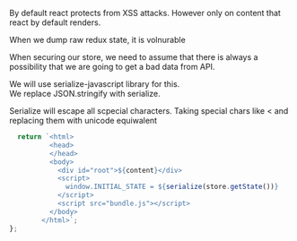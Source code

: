 By default react protects from XSS attacks.
However only on content that react by default renders.

When we dump raw redux state, it is volnurable

When securing our store, we need to assume that there is always a possibility that we are going to get a bad data from API.

We will use serialize-javascript library for this.\
We replace JSON.stringify with serialize.

Serialize will escape all scpecial characters. Taking special chars like < and replacing them with unicode equiwalent

```javascript
  return `<html>
          <head>
          </head>
          <body>
            <div id="root">${content}</div>
            <script>
              window.INITIAL_STATE = ${serialize(store.getState())}
            </script>
            <script src="bundle.js"></script>
          </body>
        </html>`;
};
```
